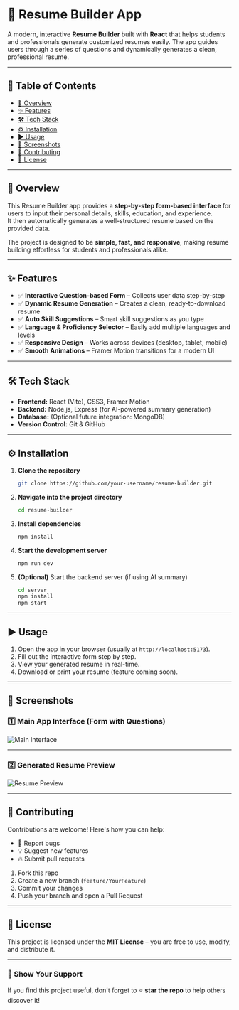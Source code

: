 
# 📝 Resume Builder App

A modern, interactive **Resume Builder** built with **React** that helps students and professionals generate customized resumes easily. The app guides users through a series of questions and dynamically generates a clean, professional resume.

---

## 📑 Table of Contents

- [🚀 Overview](#-overview)
- [✨ Features](#-features)
- [🛠️ Tech Stack](#%EF%B8%8F-tech-stack)
- [⚙️ Installation](#%EF%B8%8F-installation)
- [▶️ Usage](#%EF%B8%8F-usage)
- [📸 Screenshots](#-screenshots)
- [🤝 Contributing](#-contributing)
- [📜 License](#-license)

---

## 🚀 Overview

This Resume Builder app provides a **step-by-step form-based interface** for users to input their personal details, skills, education, and experience.  
It then automatically generates a well-structured resume based on the provided data.

The project is designed to be **simple, fast, and responsive**, making resume building effortless for students and professionals alike.

---

## ✨ Features

- ✅ **Interactive Question-based Form** – Collects user data step-by-step  
- ✅ **Dynamic Resume Generation** – Creates a clean, ready-to-download resume  
- ✅ **Auto Skill Suggestions** – Smart skill suggestions as you type  
- ✅ **Language & Proficiency Selector** – Easily add multiple languages and levels  
- ✅ **Responsive Design** – Works across devices (desktop, tablet, mobile)  
- ✅ **Smooth Animations** – Framer Motion transitions for a modern UI

---

## 🛠️ Tech Stack

- **Frontend:** React (Vite), CSS3, Framer Motion  
- **Backend:** Node.js, Express (for AI-powered summary generation)  
- **Database:** (Optional future integration: MongoDB)  
- **Version Control:** Git & GitHub

---

## ⚙️ Installation

1. **Clone the repository**
   ```bash
   git clone https://github.com/your-username/resume-builder.git


2. **Navigate into the project directory**

   ```bash
   cd resume-builder
   ```
3. **Install dependencies**

   ```bash
   npm install
   ```
4. **Start the development server**

   ```bash
   npm run dev
   ```
5. **(Optional)** Start the backend server (if using AI summary)

   ```bash
   cd server
   npm install
   npm start
   ```

---

## ▶️ Usage

1. Open the app in your browser (usually at `http://localhost:5173`).
2. Fill out the interactive form step by step.
3. View your generated resume in real-time.
4. Download or print your resume (feature coming soon).

---

## 📸 Screenshots

### 1️⃣ Main App Interface (Form with Questions)

![Main Interface](./assets/screenshots/form-interface.png)

---

### 2️⃣ Generated Resume Preview

![Resume Preview](./assets/screenshots/resume-preview.png)

---

## 🤝 Contributing

Contributions are welcome! Here's how you can help:

* 🐛 Report bugs
* 💡 Suggest new features
* 🔥 Submit pull requests

1. Fork this repo
2. Create a new branch (`feature/YourFeature`)
3. Commit your changes
4. Push your branch and open a Pull Request

---

## 📜 License

This project is licensed under the **MIT License** – you are free to use, modify, and distribute it.

---

### 🌟 Show Your Support

If you find this project useful, don't forget to ⭐ **star the repo** to help others discover it!

```
```
